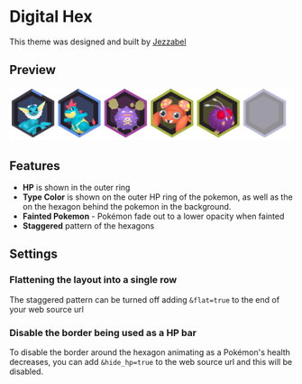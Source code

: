 # Digital Hex
This theme was designed and built by [Jezzabel](https://twitter.com/ThatStreamerJez)


## Preview
![Preview of the Digital Hex Theme](assets/preview.png)

## Features
 - **HP** is shown in the outer ring
 - **Type Color** is shown on the outer HP ring of the pokemon, as well as the on the hexagon behind the pokemon in the background.
 - **Fainted Pokemon** - Pokémon fade out to a lower opacity when fainted
 - **Staggered** pattern of the hexagons

## Settings
### Flattening the layout into a single row
The staggered pattern can be turned off adding `&flat=true` to the end of your web source url

### Disable the border being used as a HP bar
To disable the border around the hexagon animating as a Pokémon's health decreases, you can add `&hide_hp=true` to the web source url and this will be disabled.
